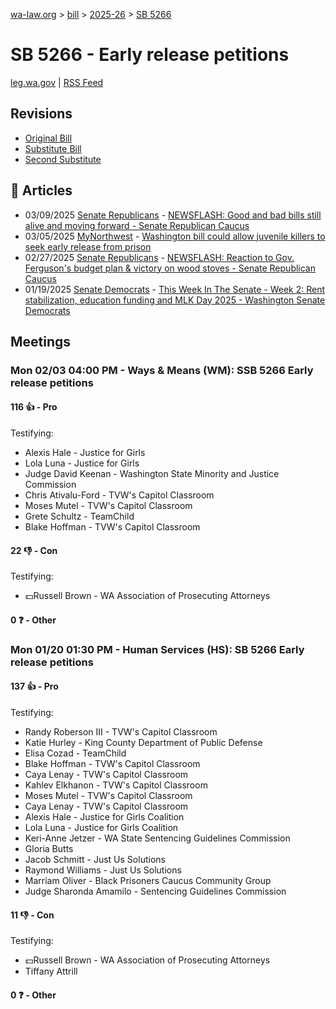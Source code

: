 [wa-law.org](/) > [bill](/bill/) > [2025-26](/bill/2025-26/) > [SB 5266](/bill/2025-26/sb/5266/)

# SB 5266 - Early release petitions
[leg.wa.gov](https://app.leg.wa.gov/billsummary?BillNumber=5266&Year=2025&Initiative=false) | [RSS Feed](./rss.xml)

## Revisions
* [Original Bill](1/)
* [Substitute Bill](S/)
* [Second Substitute](S2/)

## 📰 Articles
* 03/09/2025 [Senate Republicans](/org/senate_republicans/) - [NEWSFLASH: Good and bad bills still alive and moving forward - Senate Republican Caucus](https://src.wastateleg.org/blog/newsflash-good-bad-bills-still-alive-moving-forward/#:~:text=Senate%20Bill%205266:)
* 03/05/2025 [MyNorthwest](/org/mynorthwest/) - [Washington bill could allow juvenile killers to seek early release from prison](https://mynorthwest.com/mynorthwest-politics/washington-bill-5/4057766#:~:text=Senate%20Bill%205266)
* 02/27/2025 [Senate Republicans](/org/senate_republicans/) - [NEWSFLASH: Reaction to Gov. Ferguson's budget plan & victory on wood stoves - Senate Republican Caucus](https://src.wastateleg.org/blog/newsflash-looking-ahead-week-eight-april-3-7/#:~:text=SB%205266)
* 01/19/2025 [Senate Democrats](/org/senate_democrats/) - [This Week In The Senate - Week 2: Rent stabilization, education funding and MLK Day 2025 - Washington Senate Democrats](https://senatedemocrats.wa.gov/blog/2025/01/19/this-week-in-the-senate-week-2-rent-stabilization-education-funding-and-mlk-day-2025/#:~:text=Senate%20Bill%205266)

## Meetings
### Mon 02/03 04:00 PM - Ways & Means (WM): SSB 5266 Early release petitions
#### 116 👍 - Pro
Testifying:
* Alexis Hale - Justice for Girls
* Lola Luna - Justice for Girls
* Judge David Keenan - Washington State Minority and Justice Commission
* Chris Ativalu-Ford - TVW's Capitol Classroom
* Moses Mutel - TVW's Capitol Classroom
* Grete Schultz - TeamChild
* Blake Hoffman - TVW's Capitol Classroom

#### 22 👎 - Con
Testifying:
* 💵Russell Brown - WA Association of Prosecuting Attorneys

#### 0 ❓ - Other

### Mon 01/20 01:30 PM - Human Services (HS): SB 5266 Early release petitions
#### 137 👍 - Pro
Testifying:
* Randy Roberson III - TVW's Capitol Classroom
* Katie Hurley - King County Department of Public Defense
* Elisa Cozad - TeamChild
* Blake Hoffman - TVW's Capitol Classroom
* Caya Lenay - TVW's Capitol Classroom
* Kahlev Elkhanon - TVW's Capitol Classroom
* Moses Mutel - TVW's Capitol Classroom
* Caya Lenay - TVW's Capitol Classroom
* Alexis Hale - Justice for Girls Coalition
* Lola Luna - Justice for Girls Coalition
* Keri-Anne Jetzer - WA State Sentencing Guidelines Commission
* Gloria Butts
* Jacob Schmitt - Just Us Solutions
* Raymond Williams - Just Us Solutions
* Marriam Oliver - Black Prisoners Caucus Community Group
* Judge Sharonda Amamilo - Sentencing Guidelines Commission

#### 11 👎 - Con
Testifying:
* 💵Russell Brown - WA Association of Prosecuting Attorneys
* Tiffany Attrill

#### 0 ❓ - Other
